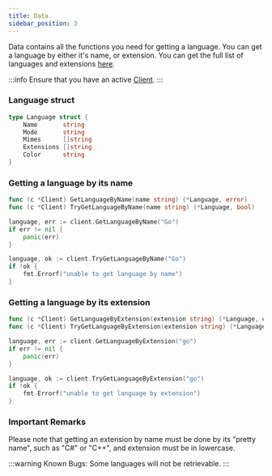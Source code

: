 ```yaml
---
title: Data
sidebar_position: 3
---
```


Data contains all the functions you need for getting a language. You can get a language by either it's name, or extension. You can get the full list of languages and extensions [here](https://github.com/CodeMyst/pastemyst/blob/main/data/languages.json). 

:::info 
Ensure that you have an active [Client](02-client.md). 
:::

### Language struct
```go
type Language struct {
	Name       string   
	Mode       string   
	Mimes      []string 
	Extensions []string 
	Color      string   
}
```

### Getting a language by its name
```go
func (c *Client) GetLanguageByName(name string) (*Language, error)
func (c *Client) TryGetLanguageByName(name string) (*Language, bool)
```
```go
language, err := client.GetLanguageByName("Go")
if err != nil {
    panic(err)
}

language, ok := client.TryGetLanguageByName("Go")
if !ok { 
    fmt.Errorf("unable to get language by name")
}
```

### Getting a language by its extension
```go
func (c *Client) GetLanguageByExtension(extension string) (*Language, error)
func (c *Client) TryGetLanguageByExtension(extension string) (*Language, bool)
```
```go
language, err := client.GetLanguageByExtension("go")
if err != nil { 
    panic(err)
}

language, ok := client.TryGetLanguageByExtension("go")
if !ok {
    fmt.Errorf("unable to get language by extension")
}
```

### Important Remarks

Please note that getting an extension by name must be done by its "pretty name", such as "C#" or "C++", and extension must be in lowercase. 

:::warning Known Bugs:
Some languages will not be retrievable.
::: 